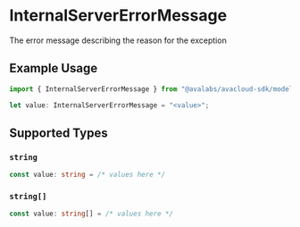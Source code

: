 # InternalServerErrorMessage

The error message describing the reason for the exception

## Example Usage

```typescript
import { InternalServerErrorMessage } from "@avalabs/avacloud-sdk/models/errors";

let value: InternalServerErrorMessage = "<value>";
```

## Supported Types

### `string`

```typescript
const value: string = /* values here */
```

### `string[]`

```typescript
const value: string[] = /* values here */
```

